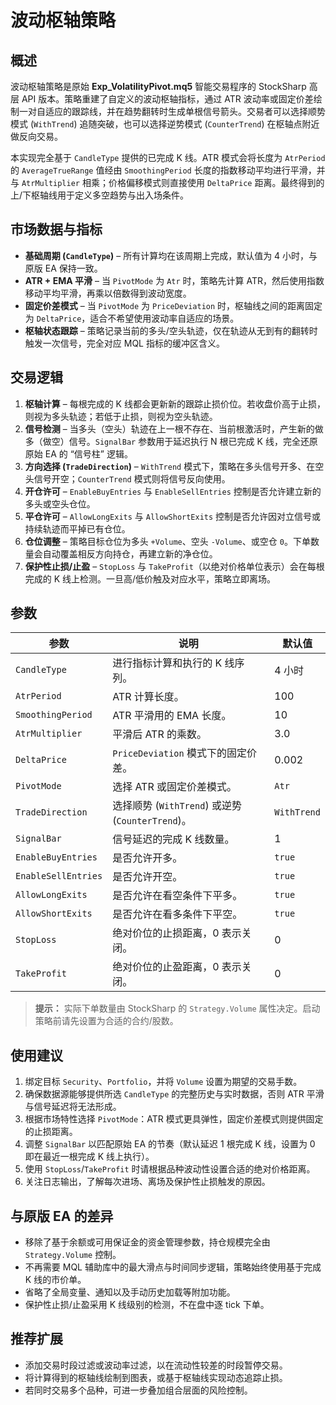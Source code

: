 # 波动枢轴策略

## 概述
波动枢轴策略是原始 **Exp_VolatilityPivot.mq5** 智能交易程序的 StockSharp 高层 API 版本。策略重建了自定义的波动枢轴指标，通过 ATR 波动率或固定价差绘制一对自适应的跟踪线，并在趋势翻转时生成单根信号箭头。交易者可以选择顺势模式 (`WithTrend`) 追随突破，也可以选择逆势模式 (`CounterTrend`) 在枢轴点附近做反向交易。

本实现完全基于 `CandleType` 提供的已完成 K 线。ATR 模式会将长度为 `AtrPeriod` 的 `AverageTrueRange` 值经由 `SmoothingPeriod` 长度的指数移动平均进行平滑，并与 `AtrMultiplier` 相乘；价格偏移模式则直接使用 `DeltaPrice` 距离。最终得到的上/下枢轴线用于定义多空趋势与出入场条件。

## 市场数据与指标
- **基础周期 (`CandleType`)** – 所有计算均在该周期上完成，默认值为 4 小时，与原版 EA 保持一致。
- **ATR + EMA 平滑** – 当 `PivotMode` 为 `Atr` 时，策略先计算 ATR，然后使用指数移动平均平滑，再乘以倍数得到波动宽度。
- **固定价差模式** – 当 `PivotMode` 为 `PriceDeviation` 时，枢轴线之间的距离固定为 `DeltaPrice`，适合不希望使用波动率自适应的场景。
- **枢轴状态跟踪** – 策略记录当前的多头/空头轨迹，仅在轨迹从无到有的翻转时触发一次信号，完全对应 MQL 指标的缓冲区含义。

## 交易逻辑
1. **枢轴计算** – 每根完成的 K 线都会更新新的跟踪止损价位。若收盘价高于止损，则视为多头轨迹；若低于止损，则视为空头轨迹。
2. **信号检测** – 当多头（空头）轨迹在上一根不存在、当前根激活时，产生新的做多（做空）信号。`SignalBar` 参数用于延迟执行 N 根已完成 K 线，完全还原原始 EA 的 “信号柱” 逻辑。
3. **方向选择 (`TradeDirection`)** – `WithTrend` 模式下，策略在多头信号开多、在空头信号开空；`CounterTrend` 模式则将信号反向使用。
4. **开仓许可** – `EnableBuyEntries` 与 `EnableSellEntries` 控制是否允许建立新的多头或空头仓位。
5. **平仓许可** – `AllowLongExits` 与 `AllowShortExits` 控制是否允许因对立信号或持续轨迹而平掉已有仓位。
6. **仓位调整** – 策略目标仓位为多头 `+Volume`、空头 `-Volume`、或空仓 `0`。下单数量会自动覆盖相反方向持仓，再建立新的净仓位。
7. **保护性止损/止盈** – `StopLoss` 与 `TakeProfit`（以绝对价格单位表示）会在每根完成的 K 线上检测。一旦高/低价触及对应水平，策略立即离场。

## 参数
| 参数 | 说明 | 默认值 |
|------|------|--------|
| `CandleType` | 进行指标计算和执行的 K 线序列。 | 4 小时 |
| `AtrPeriod` | ATR 计算长度。 | 100 |
| `SmoothingPeriod` | ATR 平滑用的 EMA 长度。 | 10 |
| `AtrMultiplier` | 平滑后 ATR 的乘数。 | 3.0 |
| `DeltaPrice` | `PriceDeviation` 模式下的固定价差。 | 0.002 |
| `PivotMode` | 选择 ATR 或固定价差模式。 | `Atr` |
| `TradeDirection` | 选择顺势 (`WithTrend`) 或逆势 (`CounterTrend`)。 | `WithTrend` |
| `SignalBar` | 信号延迟的完成 K 线数量。 | 1 |
| `EnableBuyEntries` | 是否允许开多。 | `true` |
| `EnableSellEntries` | 是否允许开空。 | `true` |
| `AllowLongExits` | 是否允许在看空条件下平多。 | `true` |
| `AllowShortExits` | 是否允许在看多条件下平空。 | `true` |
| `StopLoss` | 绝对价位的止损距离，0 表示关闭。 | 0 |
| `TakeProfit` | 绝对价位的止盈距离，0 表示关闭。 | 0 |

> **提示：** 实际下单数量由 StockSharp 的 `Strategy.Volume` 属性决定。启动策略前请先设置为合适的合约/股数。

## 使用建议
1. 绑定目标 `Security`、`Portfolio`，并将 `Volume` 设置为期望的交易手数。
2. 确保数据源能够提供所选 `CandleType` 的完整历史与实时数据，否则 ATR 平滑与信号延迟将无法形成。
3. 根据市场特性选择 `PivotMode`：ATR 模式更具弹性，固定价差模式则提供固定的止损距离。
4. 调整 `SignalBar` 以匹配原始 EA 的节奏（默认延迟 1 根完成 K 线，设置为 0 即在最近一根完成 K 线上执行）。
5. 使用 `StopLoss`/`TakeProfit` 时请根据品种波动性设置合适的绝对价格距离。
6. 关注日志输出，了解每次进场、离场及保护性止损触发的原因。

## 与原版 EA 的差异
- 移除了基于余额或可用保证金的资金管理参数，持仓规模完全由 `Strategy.Volume` 控制。
- 不再需要 MQL 辅助库中的最大滑点与时间同步逻辑，策略始终使用基于完成 K 线的市价单。
- 省略了全局变量、通知以及手动历史加载等附加功能。
- 保护性止损/止盈采用 K 线级别的检测，不在盘中逐 tick 下单。

## 推荐扩展
- 添加交易时段过滤或波动率过滤，以在流动性较差的时段暂停交易。
- 将计算得到的枢轴线绘制到图表，或基于枢轴线实现动态追踪止损。
- 若同时交易多个品种，可进一步叠加组合层面的风险控制。
